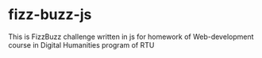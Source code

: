 # fizz-buzz-js
This is FizzBuzz challenge written in js for homework of Web-development course in Digital Humanities program of RTU

